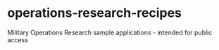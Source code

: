 # operations-research-recipes
Military Operations Research sample applications - intended for public access
